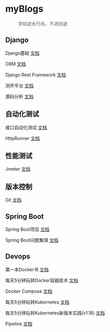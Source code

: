 # myBlogs

> 学如逆水行舟，不进则退

## Django

Django基础 [文档](/Django基础/)

ORM [文档](/ORM/) 

Django Rest Framework [文档](/DRF/)

测开平台 [文档](/测开平台/)

源码分析 [文档](/源码分析/)



## 自动化测试

接口自动化测试 [文档](/接口自动化测试/)

HttpRunner [文档](/HttpRunner/)



## 性能测试

Jmeter [文档](/Jmeter/)



## 版本控制

Git [文档](/Git/)



## Spring Boot

Spring Boot项目 [文档](/Spring_Boot项目/)

Spring Boot问题集锦 [文档](/Spring_Boot问题集锦/)



## Devops

第一本Docker书 [文档](/第一本Docker书/)

每天5分钟玩转Docker容器技术 [文档](/每天5分钟玩转Docker容器技术/)

Docker Compose [文档](/Docker_Compose/)

每天5分钟玩转Kubernetes [文档](/每天5分钟玩转Kubernetes/)

每天5分钟玩转Kubernetes新版本实践(v1.18) [文档](/每天5分钟玩转Kubernetes新版本实践(v1.18)/)

Pipeline [文档](/Pipeline/)
